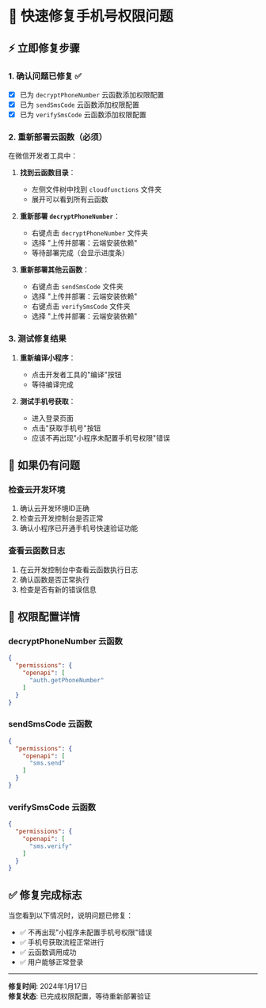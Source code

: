# 🚀 快速修复手机号权限问题

## ⚡ 立即修复步骤

### 1. 确认问题已修复 ✅
- [x] 已为 `decryptPhoneNumber` 云函数添加权限配置
- [x] 已为 `sendSmsCode` 云函数添加权限配置  
- [x] 已为 `verifySmsCode` 云函数添加权限配置

### 2. 重新部署云函数（必须）

在微信开发者工具中：

1. **找到云函数目录**：
   - 左侧文件树中找到 `cloudfunctions` 文件夹
   - 展开可以看到所有云函数

2. **重新部署 `decryptPhoneNumber`**：
   - 右键点击 `decryptPhoneNumber` 文件夹
   - 选择 "上传并部署：云端安装依赖"
   - 等待部署完成（会显示进度条）

3. **重新部署其他云函数**：
   - 右键点击 `sendSmsCode` 文件夹
   - 选择 "上传并部署：云端安装依赖"
   - 右键点击 `verifySmsCode` 文件夹
   - 选择 "上传并部署：云端安装依赖"

### 3. 测试修复结果

1. **重新编译小程序**：
   - 点击开发者工具的"编译"按钮
   - 等待编译完成

2. **测试手机号获取**：
   - 进入登录页面
   - 点击"获取手机号"按钮
   - 应该不再出现"小程序未配置手机号权限"错误

## 🔧 如果仍有问题

### 检查云开发环境
1. 确认云开发环境ID正确
2. 检查云开发控制台是否正常
3. 确认小程序已开通手机号快速验证功能

### 查看云函数日志
1. 在云开发控制台中查看云函数执行日志
2. 确认函数是否正常执行
3. 检查是否有新的错误信息

## 📱 权限配置详情

### decryptPhoneNumber 云函数
```json
{
  "permissions": {
    "openapi": [
      "auth.getPhoneNumber"
    ]
  }
}
```

### sendSmsCode 云函数
```json
{
  "permissions": {
    "openapi": [
      "sms.send"
    ]
  }
}
```

### verifySmsCode 云函数
```json
{
  "permissions": {
    "openapi": [
      "sms.verify"
    ]
  }
}
```

## ✅ 修复完成标志

当您看到以下情况时，说明问题已修复：
- ✅ 不再出现"小程序未配置手机号权限"错误
- ✅ 手机号获取流程正常进行
- ✅ 云函数调用成功
- ✅ 用户能够正常登录

---

**修复时间**: 2024年1月17日  
**修复状态**: 已完成权限配置，等待重新部署验证 
